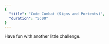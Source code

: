 ```yaml
---
{
  "title": "Code Combat (Signs and Portents)",
  "duration": "5:00"
}
---
```


Have fun with another little challenge.
